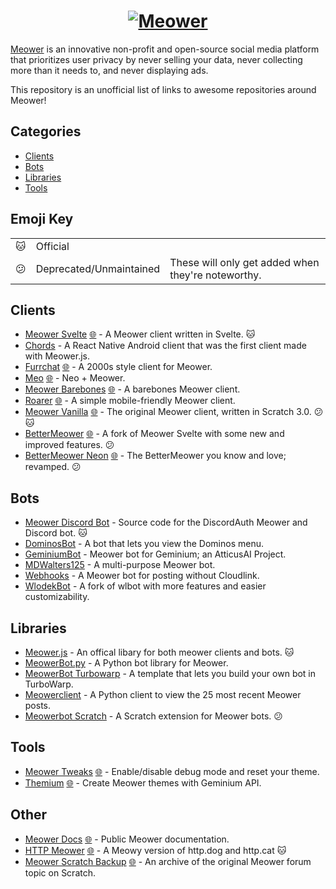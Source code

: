 <h1 align="center"><a href="https://meower.org"><picture>
	<source media="(prefers-color-scheme: dark)" srcset="https://meower.org/assets/meowerlogo-white.svg" />
	<img alt="Meower" src="https://meower.org/assets/meowerlogo.svg"/>
</picture></a></h1>

[Meower](https://meower.org) is an innovative non-profit and open-source social media platform that prioritizes user privacy by never selling your data, never collecting more than it needs to, and never displaying ads.

This repository is an unofficial list of links to awesome repositories around Meower!

## Categories

- [Clients](#clients)
- [Bots](#bots)
- [Libraries](#libraries)
- [Tools](#tools)

## Emoji Key

<table>
<tr><td>🐱</td><td>Official</td><td></td></tr>
<tr><td>😕</td><td>Deprecated/Unmaintained</td><td>These will only get added when they're noteworthy.</td></tr>
</table>

## Clients

- [Meower Svelte](https://github.com/meower-media-co/Meower-Svelte) [🌐](https://app.meower.org) - A Meower client written in Svelte. 🐱
- [Chords](https://github.com/showierdata9978/Chords) - A React Native Android client that was the first client made with Meower.js.
- [Furrchat](https://github.com/SoupleCodes/furrchat) [🌐](https://souplecodes.github.io/furrchat/) - A 2000s style client for Meower.
- [Meo](https://github.com/3r1s-s/meo) [🌐](https://meo-32r.pages.dev) - Neo + Meower.
- [Meower Barebones](https://github.com/WlodekM/meower-barebones-v2) [🌐](https://meower-barebones-v2.pages.dev) - A barebones Meower client.
- [Roarer](https://github.com/mybearworld/roarer) [🌐](https://mybearworld.github.io/roarer) - A simple mobile-friendly Meower client.
- [Meower Vanilla](https://github.com/meower-media-co/Meower-Vanilla) [🌐](https://old.meower.org) - The original Meower client, written in Scratch 3.0. 😕🐱
- [BetterMeower](https://github.com/BetterMeower/ClassicClient) [🌐](https://classic.bettermeower.app) - A fork of Meower Svelte with some new and improved features. 😕
- [BetterMeower Neon](https://github.com/BetterMeower/NeonClient) [🌐](https://bettermeower.app) - The BetterMeower you know and love; revamped. 😕

## Bots

- [Meower Discord Bot](https://github.com/meower-media-co/Meower-Discord-Bot) - Source code for the DiscordAuth Meower and Discord bot. 🐱
- [DominosBot](https://github.com/EngineerRunner/open-dominosbot/) - A bot that lets you view the Dominos menu.
- [GeminiumBot](https://github.com/JoshAtticus/GeminiumBot) - Meower bot for Geminium; an AtticusAI Project.
- [MDWalters125](https://github.com/meower-community/MDWalters125) - A multi-purpose Meower bot.
- [Webhooks](https://github.com/meower-community/Webhooks) - A Meower bot for posting without Cloudlink.
- [WlodekBot](https://github.com/WlodekM/WlodekBot]) - A fork of wlbot with more features and easier customizability.

## Libraries

- [Meower.js](https://github.com/meower-media-co/Meower.js) - An offical libary for both meower clients and bots. 🐱
- [MeowerBot.py](https://github.com/meower-community/MeowerBot.py) - A Python bot library for Meower. 
- [MeowerBot Turbowarp](https://github.com/gamerlogan819/Meowerbot-Turbowarp) - A template that lets you build your own bot in TurboWarp.
- [Meowerclient](https://github.com/Scratchy2/meowerclient/tree/main) - A Python client to view the 25 most recent Meower posts.
- [Meowerbot Scratch](https://github.com/meower-community/Meowerbot-Scratch) - A Scratch extension for Meower bots. 😕

## Tools
- [Meower Tweaks](https://github.com/meltland2002/my-website/blob/main/projects/MeowerTweaks.html) [🌐](https://meltland.dev/projects/MeowerTweaks) - Enable/disable debug mode and reset your theme.
- [Themium](https://github.com/JoshAtticus/themium/) [🌐](https://themium.pages.dev) - Create Meower themes with Geminium API.

## Other
- [Meower Docs](https://github.com/meower-media-co/Meower-Docs) [🌐](https://docs.meower.org/) - Public Meower documentation.
- [HTTP Meower](https://github.com/meower-media-co/http-meower) [🌐](https://http.meower.org/) - A Meowy version of http.dog and http.cat 🐱
- [Meower Scratch Backup](https://github.com/showierdata9978/meower-scratch-backup) [🌐](https://meower-scratch-backup.pages.dev/) - An archive of the original Meower forum topic on Scratch.

